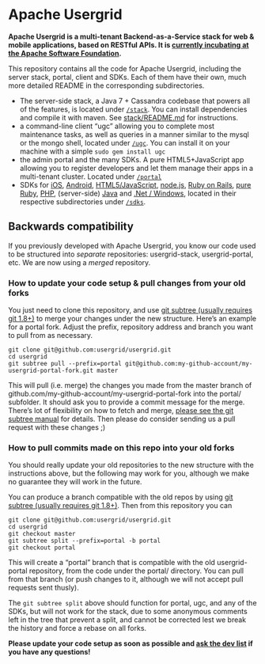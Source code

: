 Apache Usergrid
===============

**Apache Usergrid is a multi-tenant Backend-as-a-Service stack for web & mobile applications, based on RESTful APIs. It is [currently incubating at the Apache Software Foundation](http://usergrid.incubator.apache.org/).**

This repository contains all the code for Apache Usergrid, including the server stack, portal, client and SDKs. Each of them have their own, much more detailed README in the corresponding subdirectories.

* The server-side stack, a Java 7 + Cassandra codebase that powers all of the features, is located under [`/stack`](stack). You can install dependencies and compile it with maven. See [stack/README.md](stack#requirements) for instructions.
* a command-line client “ugc” allowing you to complete most maintenance tasks, as well as queries in a manner similar to the mysql or the mongo shell, located under [`/ugc`](ugc). You can install it on your machine with a simple `sudo gem install ugc`
* the admin portal and the many SDKs. A pure HTML5+JavaScript app allowing you to register developers and let them manage their apps in a multi-tenant cluster. Located under [`/portal`](portal)
* SDKs for [iOS](sdks/ios), [Android](sdks/android), [HTML5/JavaScript](sdks/html5-javascript), [node.js](sdks/nodejs), [Ruby on Rails](ruby-on-rails), [pure Ruby](sdks/ruby), [PHP](sdks/php), (server-side) [Java](sdks/java) and [.Net / Windows](sdks/dotnet), located in their respective subdirectories under [`/sdks`](sdks).


Backwards compatibility
-----------------------

If you previously developed with Apache Usergrid, you know our code used to be structured into _separate_ repositories: usergrid-stack, usergrid-portal, etc. We are now using a _merged_ repository.

### How to update your code setup & pull changes from your old forks

You just need to clone this repository, and use [git subtree (usually requires git 1.8+)](http://engineeredweb.com/blog/how-to-install-git-subtree/) to merge your changes under the new structure. Here’s an example for a portal fork. Adjust the prefix, repository address and branch you want to pull from as necessary.

    git clone git@github.com:usergrid/usergrid.git
    cd usergrid
    git subtree pull --prefix=portal git@github.com:my-github-account/my-usergrid-portal-fork.git master

This will pull (i.e. merge) the changes you made from the master branch of github.com/my-github-account/my-usergrid-portal-fork into the portal/ subfolder. It should ask you to provide a commit message for the merge. There’s lot of flexibility on how to fetch and merge, [please see the git subtree manual](https://github.com/git/git/blob/master/contrib/subtree/git-subtree.txt) for details. Then please do consider sending us a pull request with these changes ;)


### How to pull commits made on this repo into your old forks

You should really update your old repositories to the new structure with the instructions above, but the following may work for you, although we make no guarantee they will work in the future.

You can produce a branch compatible with the old repos by using [git subtree (usually requires git 1.8+)](http://engineeredweb.com/blog/how-to-install-git-subtree/). Then from this repository you can

    git clone git@github.com:usergrid/usergrid.git
    cd usergrid
    git checkout master
    git subtree split --prefix=portal -b portal
    git checkout portal

This will create a “portal” branch that is compatible with the old usergrid-portal repository, from the code under the portal/ directory. You can pull from that branch (or push changes to it, although we will not accept pull requests sent thusly).

The `git subtree split` above should function for portal, ugc, and any of the SDKs, but will not work for the stack, due to some anonymous comments left in the tree that prevent a split, and cannot be corrected lest we break the history and force a rebase on all forks.

**Please update your code setup as soon as possible and [ask the dev list](https://mail-archives.apache.org/mod_mbox/incubator-usergrid-dev/) if you have any questions!**
